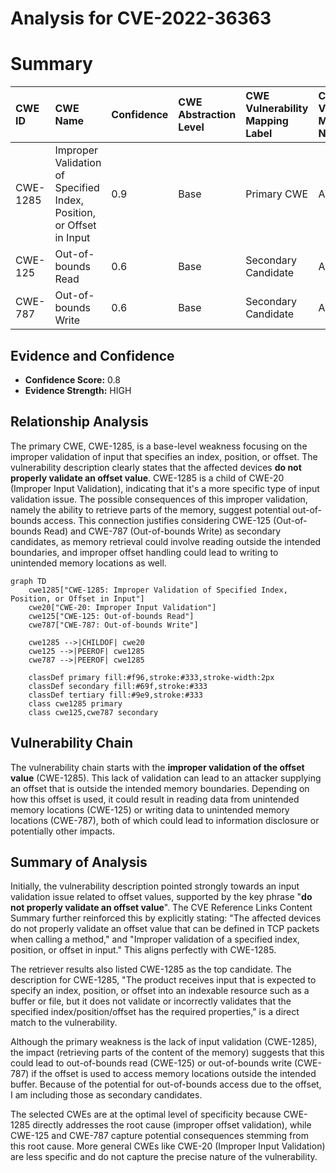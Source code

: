 # Analysis for CVE-2022-36363

# Summary
| CWE ID  | CWE Name                                                                  | Confidence | CWE Abstraction Level | CWE Vulnerability Mapping Label | CWE-Vulnerability Mapping Notes |
| :-------- | :------------------------------------------------------------------------ | :--------- | :---------------------- | :------------------------------ | :------------------------------ |
| CWE-1285  | Improper Validation of Specified Index, Position, or Offset in Input    | 0.9        | Base                    | Primary CWE                     | Allowed                       |
| CWE-125   | Out-of-bounds Read                                                        | 0.6        | Base                    | Secondary Candidate             | Allowed                       |
| CWE-787   | Out-of-bounds Write                                                       | 0.6        | Base                    | Secondary Candidate             | Allowed                       |

## Evidence and Confidence

*   **Confidence Score:** 0.8
*   **Evidence Strength:** HIGH

## Relationship Analysis
The primary CWE, CWE-1285, is a base-level weakness focusing on the improper validation of input that specifies an index, position, or offset. The vulnerability description clearly states that the affected devices **do not properly validate an offset value**. CWE-1285 is a child of CWE-20 (Improper Input Validation), indicating that it's a more specific type of input validation issue. The possible consequences of this improper validation, namely the ability to retrieve parts of the memory, suggest potential out-of-bounds access. This connection justifies considering CWE-125 (Out-of-bounds Read) and CWE-787 (Out-of-bounds Write) as secondary candidates, as memory retrieval could involve reading outside the intended boundaries, and improper offset handling could lead to writing to unintended memory locations as well.

```mermaid
graph TD
    cwe1285["CWE-1285: Improper Validation of Specified Index, Position, or Offset in Input"]
    cwe20["CWE-20: Improper Input Validation"]
    cwe125["CWE-125: Out-of-bounds Read"]
    cwe787["CWE-787: Out-of-bounds Write"]

    cwe1285 -->|CHILDOF| cwe20
    cwe125 -->|PEEROF| cwe1285
    cwe787 -->|PEEROF| cwe1285

    classDef primary fill:#f96,stroke:#333,stroke-width:2px
    classDef secondary fill:#69f,stroke:#333
    classDef tertiary fill:#9e9,stroke:#333
    class cwe1285 primary
    class cwe125,cwe787 secondary
```

## Vulnerability Chain
The vulnerability chain starts with the **improper validation of the offset value** (CWE-1285). This lack of validation can lead to an attacker supplying an offset that is outside the intended memory boundaries. Depending on how this offset is used, it could result in reading data from unintended memory locations (CWE-125) or writing data to unintended memory locations (CWE-787), both of which could lead to information disclosure or potentially other impacts.

## Summary of Analysis
Initially, the vulnerability description pointed strongly towards an input validation issue related to offset values, supported by the key phrase "**do not properly validate an offset value**". The CVE Reference Links Content Summary further reinforced this by explicitly stating: "The affected devices do not properly validate an offset value that can be defined in TCP packets when calling a method," and "Improper validation of a specified index, position, or offset in input." This aligns perfectly with CWE-1285.

The retriever results also listed CWE-1285 as the top candidate. The description for CWE-1285, "The product receives input that is expected to specify an index, position, or offset into an indexable resource such as a buffer or file, but it does not validate or incorrectly validates that the specified index/position/offset has the required properties," is a direct match to the vulnerability.

Although the primary weakness is the lack of input validation (CWE-1285), the impact (retrieving parts of the content of the memory) suggests that this could lead to out-of-bounds read (CWE-125) or out-of-bounds write (CWE-787) if the offset is used to access memory locations outside the intended buffer. Because of the potential for out-of-bounds access due to the offset, I am including those as secondary candidates.

The selected CWEs are at the optimal level of specificity because CWE-1285 directly addresses the root cause (improper offset validation), while CWE-125 and CWE-787 capture potential consequences stemming from this root cause. More general CWEs like CWE-20 (Improper Input Validation) are less specific and do not capture the precise nature of the vulnerability.